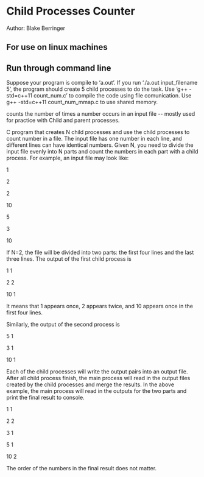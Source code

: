 # Child Processes Counter
Author: Blake Berringer
## For use on linux machines

## Run through command line 

Suppose your program is compile to ‘a.out’. If you run ‘./a.out input_filename 5’, the program should create 5 child processes to do the task. Use ‘g++ -std=c++11 count_num.c’ to compile the code using file comunication. Use g++ -std=c++11 count_num_mmap.c to use shared memory.


counts the number of times a number occurs in an input file -- mostly used for practice with Child and parent processes.

 C program that creates N child processes and use the child processes to count number in a file. The input file has one number in each line, and different lines can have identical numbers. Given N, you need to divide the input file evenly into N parts and count the numbers in each part with a child process. For example, an input file may look like:
 
1

2

2

10

5

3

10

If N=2, the file will be divided into two parts: the first four lines and the last three lines. The output of the first child process is

1 1

2 2

10 1

 

It means that 1 appears once, 2 appears twice, and 10 appears once in the first four lines.

Similarly, the output of the second process is

5 1

3 1

10 1

 

Each of the child processes will write the output pairs into an output file. After all child process finish, the main process will read in the output files created by the child processes and merge the results. In the above example, the main process will read in the outputs for the two parts and print the final result to console.

1 1

2 2

3 1

5 1

10 2

The order of the numbers in the final result does not matter.

